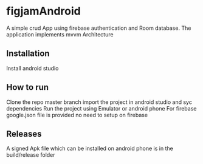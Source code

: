 # figjamAndroid
A simple crud App using firebase authentication and Room database. The application implements mvvm Architecture

## Installation
Install android studio

## How to run
Clone the repo master branch 
import the project in android studio and syc dependencies
Run the project using Emulator or android phone
For firebase google.json file is provided no need to setup on firebase
## Releases
A signed Apk file which can be installed on android phone is in the build/release folder
